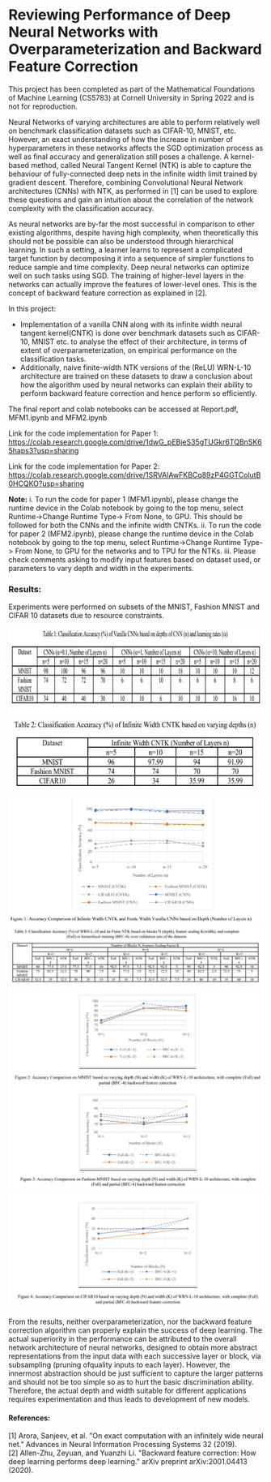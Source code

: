 # Reviewing Performance of Deep Neural Networks with Overparameterization and Backward Feature Correction  


This project has been completed as part of the Mathematical Foundations of Machine Learning (CS5783) at Cornell University in Spring 2022 and is not for reproduction.  

Neural Networks of varying architectures are able to perform relatively well on benchmark classification datasets such as CIFAR-10, MNIST, etc. However, an exact understanding of how the increase in number of hyperparameters in these networks affects the SGD optimization process as well as final accuracy and generalization still poses a challenge. A kernel-based method, called Neural Tangent Kernel (NTK) is able to capture the behaviour of fully-connected deep nets in the infinite width limit trained by gradient descent. Therefore, combining Convolutional Neural Network architectures (CNNs) with NTK, as performed in [1] can be used to explore these questions and gain an intuition about the correlation of the network complexity with the classification accuracy. 

As neural networks are by-far the most successful in comparison to other existing algorithms, despite having high complexity, when theoretically this should not be possible can also be understood through hierarchical learning. In such a setting, a learner learns to represent a complicated target function by decomposing it into a sequence of simpler functions to reduce sample and time complexity. Deep neural networks can optimize well on such tasks using SGD. The training of higher-level layers in the networks can actually improve the features of lower-level ones. This is the concept of backward feature correction as explained in [2]. 

In this project:
* Implementation of a vanilla CNN along with its infinite width neural tangent kernel(CNTK) is done over benchmark datasets such as CIFAR-10, MNIST etc. to analyse the effect of their architecture, in terms of extent of overparameterization, on empirical performance on the classification tasks. 
* Additionally, naive finite-width NTK versions of the (ReLU) WRN-L-10 architecture are trained on these datasets to draw a conclusion about how the algorithm used 
by neural networks can explain their ability to perform backward feature correction and hence perform so efficiently.

The final report and colab notebooks can be accessed at Report.pdf, MFM1.ipynb and MFM2.ipynb

Link for the code implementation for Paper 1:
https://colab.research.google.com/drive/1dwG_pEBjeS35gTUGkr6TQBnSK65haps3?usp=sharing

Link for the code implementation for Paper 2: 
https://colab.research.google.com/drive/1SRVAIAwFKBCq89zP4GGTColutB0HCQKO?usp=sharing


**Note:**
i. To run the code for paper 1 (MFM1.ipynb), please change the runtime device in the Colab notebook by going to the top menu, select Runtime->Change Runtime Type-> From None, to GPU. This should be followed for both the CNNs and the infinite width CNTKs. 
ii. To run the code for paper 2 (MFM2.ipynb), please change the runtime device in the Colab notebook by going to the top menu, select Runtime->Change Runtime Type-> From None, to GPU for the networks and to TPU for the NTKs. 
iii. Please check comments asking to modify input features based on dataset used, or parameters to vary depth and width in the experiments.

### Results:

Experiments were performed on subsets of the MNIST, Fashion MNIST and CIFAR 10 datasets due to resource constraints. 

<p align="center">
  <img src="https://github.com/PRISHIta123/Why_Deep_Learning_Succeeds/blob/main/Tables/table1.JPG?raw=true" width="800" height="175"/>
  <img src="https://github.com/PRISHIta123/Why_Deep_Learning_Succeeds/blob/main/Tables/table2.JPG?raw=true" width="500" height="150"/>
  <img src="https://github.com/PRISHIta123/Why_Deep_Learning_Succeeds/blob/main/Figures/fig1.JPG?raw=true"/>
  <img src="https://github.com/PRISHIta123/Why_Deep_Learning_Succeeds/blob/main/Tables/table3.JPG?raw=true"/>
  <img src="https://github.com/PRISHIta123/Why_Deep_Learning_Succeeds/blob/main/Figures/fig2.JPG?raw=true"/>
  <img src="https://github.com/PRISHIta123/Why_Deep_Learning_Succeeds/blob/main/Figures/fig3.JPG?raw=true"/>
  <img src="https://github.com/PRISHIta123/Why_Deep_Learning_Succeeds/blob/main/Figures/fig4.JPG?raw=true"/>
</p>

From the results, neither overparameterization, nor the backward feature correction algorithm can properly explain the success of deep learning. The actual superiority in the performance can be attributed to the overall network architecture of neural networks, designed to obtain more abstract representations from the input data with each successive layer or block, via subsampling (pruning ofquality inputs to each layer). However, the innermost abstraction should be just sufficient to capture the larger patterns and should not be too simple so as to hurt the basic discrimination ability. Therefore, the actual depth and width suitable for different applications requires experimentation and thus leads to development of new models. 

#### References:

[1] Arora, Sanjeev, et al. "On exact computation with an infinitely wide neural net." Advances in Neural Information Processing Systems 32 (2019).  
[2] Allen-Zhu, Zeyuan, and Yuanzhi Li. "Backward feature correction: How deep learning performs deep learning." arXiv preprint arXiv:2001.04413 (2020).


